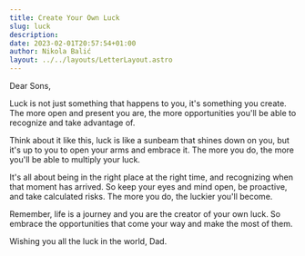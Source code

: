 ```yaml
---
title: Create Your Own Luck
slug: luck
description:
date: 2023-02-01T20:57:54+01:00
author: Nikola Balić
layout: ../../layouts/LetterLayout.astro
---
```

Dear Sons,

Luck is not just something that happens to you, it's something you create. The more open and present you are, the more opportunities you'll be able to recognize and take advantage of.

Think about it like this, luck is like a sunbeam that shines down on you, but it's up to you to open your arms and embrace it. The more you do, the more you'll be able to multiply your luck.

It's all about being in the right place at the right time, and recognizing when that moment has arrived. So keep your eyes and mind open, be proactive, and take calculated risks. The more you do, the luckier you'll become.

Remember, life is a journey and you are the creator of your own luck. So embrace the opportunities that come your way and make the most of them.

Wishing you all the luck in the world,
Dad. 
